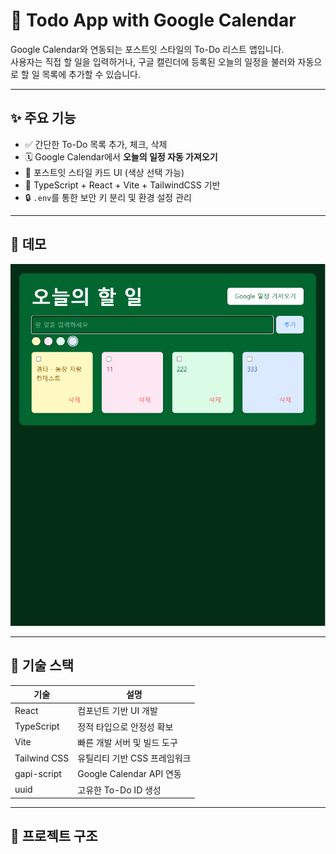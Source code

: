 # 📅 Todo App with Google Calendar

Google Calendar와 연동되는 포스트잇 스타일의 To-Do 리스트 앱입니다.  
사용자는 직접 할 일을 입력하거나, 구글 캘린더에 등록된 오늘의 일정을 불러와 자동으로 할 일 목록에 추가할 수 있습니다.

---

## ✨ 주요 기능

- ✅ 간단한 To-Do 목록 추가, 체크, 삭제
- 🗓️ Google Calendar에서 **오늘의 일정 자동 가져오기**
- 🎨 포스트잇 스타일 카드 UI (색상 선택 가능)
- 🧩 TypeScript + React + Vite + TailwindCSS 기반
- 🔒 `.env`를 통한 보안 키 분리 및 환경 설정 관리

---

## 📸 데모

![Todo 앱 데모](./public/image.png)

---

## 🔧 기술 스택

| 기술         | 설명                         |
| ------------ | ---------------------------- |
| React        | 컴포넌트 기반 UI 개발        |
| TypeScript   | 정적 타입으로 안정성 확보    |
| Vite         | 빠른 개발 서버 및 빌드 도구  |
| Tailwind CSS | 유틸리티 기반 CSS 프레임워크 |
| gapi-script  | Google Calendar API 연동     |
| uuid         | 고유한 To-Do ID 생성         |

---

## 📁 프로젝트 구조
